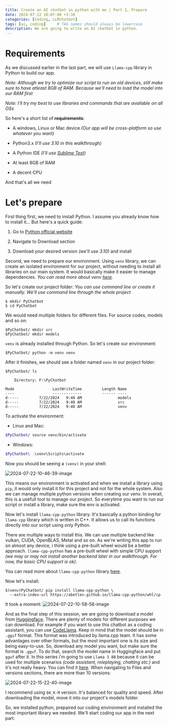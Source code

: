 ```yaml
---
title: Create an AI chatbot in python with me | Part 2, Prepare
date: 2024-07-22 10:07:00 +3:30
categories: [Coding, LLMchatbot]
tags: [ai, coding]     # TAG names should always be lowercase
description: We are going to write an AI chatbot in python.
---
```


# Requirements

As we discussed earlier in the last part, we will use `Llama-cpp` library in Python to build our app.

*Note: Although we try to optimize our script to run on old devices, still make sure to have atleast 8GB of RAM. Because we'll need to load the model into our RAM first*

*Note: I'll try my best to use libraries and commands that are available on all OSs*

So here's a short list of **requirements**:

- A windows, Linux or Mac device *(Our app will be cross-platform so use whatever you want)*

- Python3.x *(I'll use 3.10 in this walkthrough)*

- A Python IDE *(I'll use [Sublime Text](https://www.sublimetext.com/))*

- At least 8GB of RAM

- A decent CPU

And that's all we need

# Let's prepare

First thing first, we need to install Python. I assume you already know how to install it... But here's a quick guide:

1. Go to [Python official website](https://python.org)

2. Navigate to Download section

3. Download your desired version *(we'll use 3.10)* and install

Second, we need to prepare our environment. Using `venv` library, we can create an isolated environment for our project, without needing to install all libraries on our main system. It would basically make it easier to manage dependencies. *You can read more about venv [here](https://docs.python.org/3/library/venv.html).*

So let's create our project folder: *You can use command line or create it manually. We'll use command line through the whole project*

```shell
$ mkdir PyChatbot
$ cd PyChatbot
```

We would need multiple folders for different files. For source codes, models and so on:

```shell
$PyChatbot/ mkdir src
$PyChatbot/ mkdir models
```

`venv` is already installed through Python. So let's create our environment:

```shell
$PyChatbot/ python -m venv venv
```

After it finishes, we should see a folder named `venv` in our project folder:

```shell
$PyChatbot/ ls

    Directory: F:\PyChatbot

Mode                 LastWriteTime         Length Name
----                 -------------         ------ ----
d-----         7/22/2024   9:40 AM                models
d-----         7/22/2024   9:40 AM                src
d-----         7/22/2024   9:40 AM                venv
```

To activate the environment:

- Linux and Mac:

```bash
$PyChatbot/ source venv/bin/activate
```

- Windows:

```powershell
$PyChatbot\ .\venv\Scripts\activate
```

Now you should be seeing a `(venv)` in your shell:

![2024-07-22-10-46-39-image](https://github.com/user-attachments/assets/63522802-1be8-48f1-8795-6ac7ddbcfa17)


This means our environment is activated and when we install a library using `pip`, it would only install it for this project and not for the whole system. Also we can manage multiple python versions when creating our venv. In overall, this is a usefull tool to manage our project. So everytime you want to run our script or install a library, make sure the env is activated.

Now let's install `llama-cpp-python` library. It's basically a python binding for `llama-cpp` library which is written in C++. It allows us to call its functions directly into our script using only Python. 

There are multiple ways to install this. We can use multiple backend like vulkan, CUDA, OpenBLAS, Metal and so on. As we're writing this app to run on almost any device, i think using a pre-built wheel would be a better approach. `llama-cpp-python` has a pre-built wheel with simple CPU support *(we may or may not install another backend later in our walkthrough. For now, the basic CPU support is ok)*.

You can read more about `llama-cpp-python` library [here](https://github.com/abetlen/llama-cpp-python).

Now let's install:

```shell
$(venv)PyChatbot/ pip install llama-cpp-python \
  --extra-index-url https://abetlen.github.io/llama-cpp-python/whl/cp
```

It took a moment:
![2024-07-22-10-58-58-image](https://github.com/user-attachments/assets/e30e9311-2b44-4d30-ad7c-615f793e61af)

And as the final step of this session, we are going to download a model from [Huggingface](https://huggingface.co/). There are plenty of models for different purposes we can download. For example if you want to use this chatbot as a coding assistant, you can use [CodeLlama](https://huggingface.co/TheBloke/CodeLlama-13B-GGUF). Keep in mind that the model should be in `.gguf` format. This format was introduced by llama.cpp team. It has some advantages over other formats, but the most important one is its size and being easy-to-use. So, download any model you want, but make sure the format is `.gguf`. To do that, search the model name in Huggingface and put `gguf` after it. In this series i'm going to use `Llama 3 8B` because it can be used for multiple scenarios *(code assistant, roleplaying, chatting etc.)* and it's not really heavy. You can find it [here](https://huggingface.co/QuantFactory/Meta-Llama-3-8B-Instruct-GGUF). When navigating to Files and versions sections, there are more than 10 versions:

![2024-07-22-15-22-40-image](https://github.com/user-attachments/assets/9e2cead7-fc56-4b92-b6df-88810298cee1)

I recommend using `Q4_K-M` version. It's balanced for quality and speed. 
After downloading the model, move it into our project's models folder.



So, we installed python, prepaired our coding environment and installed the most important library we needed. We'll start coding our app in the next part.
